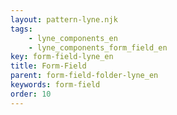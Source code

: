 ```yaml
---
layout: pattern-lyne.njk
tags: 
    - lyne_components_en
    - lyne_components_form_field_en
key: form-field-lyne_en
title: Form-Field
parent: form-field-folder-lyne_en
keywords: form-field
order: 10
---
```

